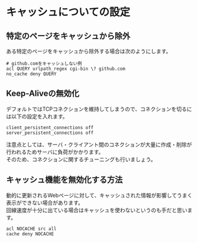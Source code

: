 # キャッシュについての設定
## 特定のページをキャッシュから除外
ある特定のページをキャッシュから除外する場合は次のようにします。
```
# github.comをキャッシュしない例
acl QUERY urlpath_regex cgi-bin \? github.com
no_cache deny QUERY
```
## Keep-Aliveの無効化
デフォルトではTCPコネクションを維持してしまうので、コネクションを切るには以下の設定を入れます。
```
client_persistent_connections off
server_persistent_connections off
```
注意点としては、サーバ・クライアント間のコネクションが大量に作成・削除が行われるためサーバに負荷がかかります。  
そのため、コネクションに関するチューニングも行いましょう。
## キャッシュ機能を無効化する方法
動的に更新されるWebページに対して、キャッシュされた情報が影響してうまく表示ができない場合があります。  
回線速度が十分に出ている場合はキャッシュを使わないというのも手だと思います。
```
acl NOCACHE src all
cache deny NOCACHE
```
